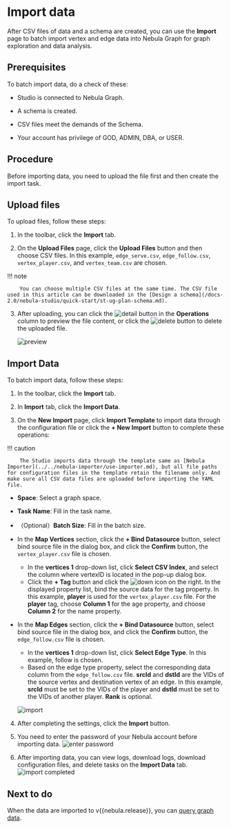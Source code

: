 # Import data

After CSV files of data and a schema are created, you can use the **Import** page to batch import vertex and edge data into Nebula Graph for graph exploration and data analysis.

## Prerequisites

To batch import data, do a check of these:

- Studio is connected to Nebula Graph.

- A schema is created.

- CSV files meet the demands of the Schema.

- Your account has privilege of GOD, ADMIN, DBA, or USER.

## Procedure

Before importing data, you need to upload the file first and then create the import task.
## Upload files

To upload files, follow these steps:

1. In the toolbar, click the **Import** tab.

2. On the **Upload Files** page, click the **Upload Files** button and then choose CSV files. In this example, `edge_serve.csv`, `edge_follow.csv`, `vertex_player.csv`, and `vertex_team.csv` are chosen.

  !!! note

        You can choose multiple CSV files at the same time. The CSV file used in this article can be downloaded in the [Design a schema](/docs-2.0/nebula-studio/quick-start/st-ug-plan-schema.md).

3. After uploading, you can click the ![detail](https://docs-cdn.nebula-graph.com.cn/figures/detail.png) button in the **Operations** column to preview the file content, or click the ![delete](https://docs-cdn.nebula-graph.com.cn/figures/alert-delete.png) button to delete the uploaded file.
   
   ![preview](https://docs-cdn.nebula-graph.com.cn/figures/st-ug-010-en.png)

## Import Data

To batch import data, follow these steps:

1. In the toolbar, click the **Import** tab.

2. In **Import** tab, click the **Import Data**.

3. On the **New Import** page, click **Import Template** to import data through the configuration file or click the **+ New Import** button to complete these operations:

  !!! caution

        The Studio imports data through the template same as [Nebula Importer](../../nebula-importer/use-importer.md), but all file paths for configuration files in the template retain the filename only. And make sure all CSV data files are uploaded before importing the YAML file.

  - **Space**: Select a graph space.
  - **Task Name**: Fill in the task name.
  - （Optional）**Batch Size**: Fill in the batch size.
  - In the **Map Vertices** section, click the **+ Bind Datasource** button, select bind source file in the dialog box, and click the **Confirm** button, the `vertex_player.csv` file is chosen.
    - In the **vertices 1** drop-down list, click **Select CSV Index**, and select the column where vertexID is located in the pop-up dialog box.
    - Click the **+ Tag** button and click the ![down](https://docs-cdn.nebula-graph.com.cn/figures/down.png) icon on the right. In the displayed property list, bind the source data for the tag property. In this example, **player** is used for the `vertex_player.csv` file. For the **player** tag, choose **Column 1** for the age property, and choose **Column 2** for the name property.
  - In the **Map Edges** section, click the **+ Bind Datasource** button, select bind source file in the dialog box, and click the **Confirm** button, the `edge_follow.csv` file is chosen.
    - In the **vertices 1** drop-down list, click **Select Edge Type**. In this example, follow is chosen.
    - Based on the edge type property, select the corresponding data column from the `edge_follow.csv` file. **srcId** and **dstId** are the VIDs of the source vertex and destination vertex of an edge. In this example, **srcId** must be set to the VIDs of the player and **dstId** must be set to the VIDs of another player. **Rank** is optional.
    
    ![import](https://docs-cdn.nebula-graph.com.cn/figures/st-ug-011-en.png)

4. After completing the settings, click the **Import** button.
  
5. You need to enter the password of your Nebula account before importing data.
  ![enter password](https://docs-cdn.nebula-graph.com.cn/figures/st-ug-014-en.png)

6. After importing data, you can view logs, download logs, download configuration files, and delete tasks on the **Import Data** tab.
  ![import completed](https://docs-cdn.nebula-graph.com.cn/figures/st-ug-012-en.png)
## Next to do

When the data are imported to v{{nebula.release}}, you can [query graph data](st-ug-explore.md).
